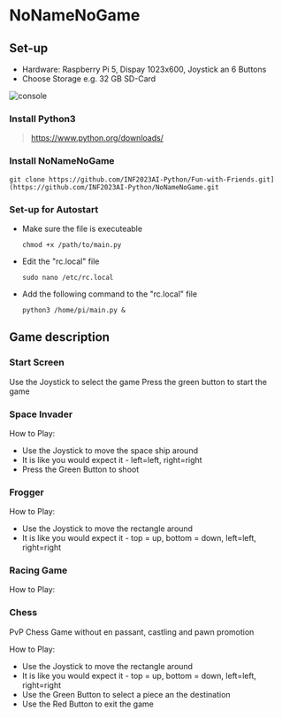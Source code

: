 # NoNameNoGame

## Set-up
+ Hardware: Raspberry Pi 5, Dispay 1023x600, Joystick an 6 Buttons
+ Choose Storage e.g. 32 GB SD-Card

![console](https://github.com/INF2023AI-Python/NoNameNoGame/assets/158037983/2a140b00-0486-47b8-b097-e428eeb822d8)

### Install Python3

 > https://www.python.org/downloads/

### Install NoNameNoGame
  ```
  git clone https://github.com/INF2023AI-Python/Fun-with-Friends.git](https://github.com/INF2023AI-Python/NoNameNoGame.git
  ```
### Set-up for Autostart
+ Make sure the file is executeable
  ```
  chmod +x /path/to/main.py
  ```
  
+ Edit the "rc.local" file
  
  ```
  sudo nano /etc/rc.local
  ```

+ Add the following command to the "rc.local" file
  ```
  python3 /home/pi/main.py &
  ```

## Game description
### Start Screen
Use the Joystick to select the game 
Press the green button to start the game
### Space Invader

How to Play:
+ Use the Joystick to move the space ship around
+ It is like you would expect it - left=left, right=right
+ Press the Green Button to shoot

### Frogger


How to Play:
+ Use the Joystick to move the rectangle around
+ It is like you would expect it - top = up, bottom = down, left=left, right=right

### Racing Game


How to Play:


### Chess
PvP Chess Game without en passant, castling and pawn promotion

How to Play: <br>
+ Use the Joystick to move the rectangle around
+ It is like you would expect it - top = up, bottom = down, left=left, right=right
+ Use the Green Button to select a piece an the destination
+ Use the Red Button to exit the game



